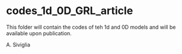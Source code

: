 # codes_1d_0D_GRL_article
This folder will contain the codes of teh 1d and 0D models and will be available upon publication.

A. Siviglia
